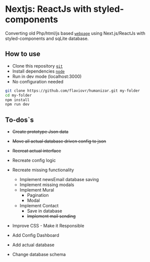 # Nextjs: ReactJs with styled-components

Converting old Php/html/js based [`webpage`](http://humanizarsulfluminense.com.br) using Next.js/ReactJs with styled-components and sqLite database.

## How to use

-   Clone this repository [`git`](https://git-scm.com/)
-   Install dependencies [`node`](https://nodejs.org/en/)
-   Run in dev mode (localhost:3000)
-   No configuration needed

```bash
git clone https://github.com/flaviovr/humanizar.git my-folder
cd my-folder
npm install
npm run dev
```

## To-dos`s

-   ~~Create prototype Json data~~
-   ~~Move all actual database driven config to json~~
-   ~~Recreat actual interface~~
-   Recreate config logic
-   Recreate missing functionality

    -   Implement newsEmail database saving
    -   Implement missing modals
    -   Implement Mural
        -   Pagination
        -   Modal
    -   Implement Contact
        -   Save in database
        -   ~~Implement mail sending~~

-   Improve CSS - Make it Responsible
-   Add Config Dashboard
-   Add actual database
-   Change database schema
